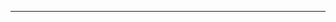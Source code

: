 <!--
CO_OP_TRANSLATOR_METADATA:
{
  "original_hash": "685f55cb07de19b52a30ce6e8b6d889e",
  "translation_date": "2025-08-28T21:03:04+00:00",
  "source_file": "03-CoreGenerativeAITechniques/README.md",
  "language_code": "sk"
}
-->


---

